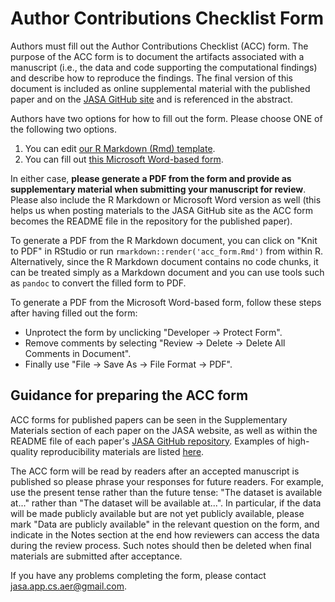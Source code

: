 <script async src="https://www.googletagmanager.com/gtag/js?id={{ site.google_analytics }}"></script>
<script>
  window.dataLayer = window.dataLayer || [];
  function gtag(){dataLayer.push(arguments);}
  gtag('js', new Date());

  gtag('config', '{{ site.google_analytics }}');
</script>

# Author Contributions Checklist Form

Authors must fill out the Author Contributions Checklist (ACC) form. The purpose of the ACC form is to document the artifacts associated with a manuscript (i.e., the data and code supporting the computational findings) and describe how to reproduce the findings. The final version of this document is included as online supplemental material with the published paper and on the [JASA GitHub site](http://github.com/JASA-ACS/) and is referenced in the abstract.

Authors have two options for how to fill out the form. Please choose ONE of the following two options.

  1. You can edit [our R Markdown (Rmd) template](../assets/acc_form.Rmd). 
  2. You can fill out [this Microsoft Word-based form](../assets/acc_form.docx). 

In either case, **please generate a PDF from the form and provide as supplementary material when submitting your manuscript for review**. Please also include the R Markdown or Microsoft Word version as well (this helps us when posting materials to the JASA GitHub site as the ACC form becomes the README file in the repository for the published paper).

To generate a PDF from the R Markdown document, you can click on "Knit to PDF" in RStudio or run `rmarkdown::render('acc_form.Rmd')` from within R. Alternatively, since the R Markdown document contains no code chunks, it can be treated simply as a Markdown document and you can use tools such as `pandoc` to convert the filled form to PDF.

To generate a PDF from the Microsoft Word-based form, follow these steps after having filled out the form:

  - Unprotect the form by unclicking "Developer -> Protect Form".
  - Remove comments by selecting "Review -> Delete -> Delete All Comments in Document".
  - Finally use "File -> Save As -> File Format -> PDF".

## Guidance for preparing the ACC form

ACC forms for published papers can be seen in the Supplementary Materials section of each paper on the JASA website, as well as within the README file of each paper's [JASA GitHub repository](http://github.com/JASA-ACS/). Examples of high-quality reproducibility materials are listed [here](../index.html).

The ACC form will be read by readers after an accepted manuscript is published so please phrase your responses for future readers. For example, use the present tense rather than the future tense: "The dataset is available at..." rather than "The dataset will be available at...". In particular, if the data will be made publicly available but are not yet publicly available, please mark "Data are publicly available" in the relevant question on the form, and indicate in the Notes section at the end how reviewers can access the data during the review process. Such notes should then be deleted when final materials are submitted after acceptance. 

If you have any problems completing the form, please contact jasa.app.cs.aer@gmail.com.
